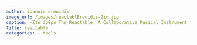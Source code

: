 ```yaml
---
author: ioannis erenidis
image_url: /images/reactablErenidis-2im.jpg
caption: -Στο άρθρο The Reactable: A Collaborative Musical Instrument for Playing and Understanding Music οι συγγραφείς αναφέρονται και στην ψυχολογική υποστήριξη των συμμετεχόντων. Συγκεκριμένα, η χρήση του στρογγυλού τραπεζιού απαλείφει κάθε έννοια της “κεφαλής του τραπεζιού” και δίνει σε κάθε συμμετέχοντα στην διάδραση ένα πρωταγωνιστικό ρόλο.Αυτό συμβάλει στην ευγενή συνεργασία στην ανάπτυξη και παρουσίαση νέων ιδεών ή στην εξέλιξη των ήδη αναπτυγμένων στη διάδραση.
title: reactable
categories: - tools
---
```






